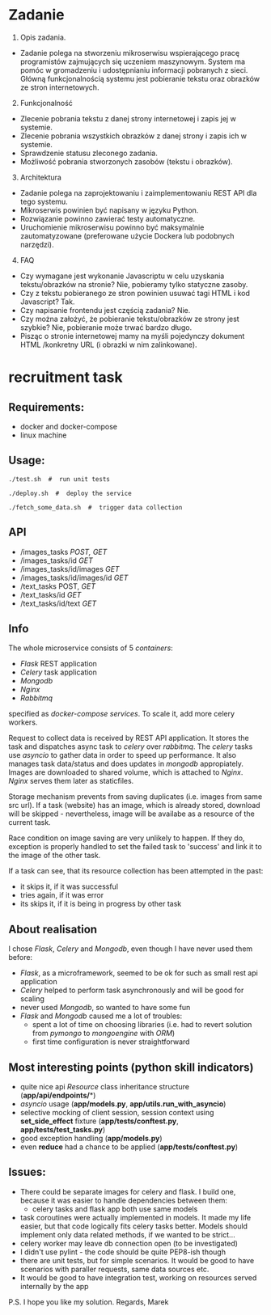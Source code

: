 # Zadanie
1. Opis zadania.
- Zadanie polega na stworzeniu mikroserwisu wspierającego pracę programistów zajmujących się
uczeniem maszynowym. System ma pomóc w gromadzeniu i udostępnianiu informacji pobranych z
sieci. Główną funkcjonalnością systemu jest pobieranie tekstu oraz obrazków ze stron
internetowych.
2. Funkcjonalność
- Zlecenie pobrania tekstu z danej strony internetowej i zapis jej w systemie.
- Zlecenie pobrania wszystkich obrazków z danej strony i zapis ich w systemie.
- Sprawdzenie statusu zleconego zadania.
- Możliwość pobrania stworzonych zasobów (tekstu i obrazków).
3. Architektura
- Zadanie polega na zaprojektowaniu i zaimplementowaniu REST API dla tego systemu.
- Mikroserwis powinien być napisany w języku Python.
- Rozwiązanie powinno zawierać testy automatyczne.
- Uruchomienie mikroserwisu powinno być maksymalnie zautomatyzowane (preferowane użycie
Dockera lub podobnych narzędzi).
4. FAQ
- Czy wymagane jest wykonanie Javascriptu w celu uzyskania tekstu/obrazków na stronie? Nie,
pobieramy tylko statyczne zasoby.
- Czy z tekstu pobieranego ze stron powinien usuwać tagi HTML i kod Javascript? Tak.
- Czy napisanie frontendu jest częścią zadania? Nie.
- Czy można założyć, że pobieranie tekstu/obrazków ze strony jest szybkie? Nie, pobieranie może
trwać bardzo długo.
- Pisząc o stronie internetowej mamy na myśli pojedynczy dokument HTML /konkretny URL (i obrazki
w nim zalinkowane).

# recruitment task

## Requirements:
- docker and docker-compose
- linux machine

## Usage:
```
./test.sh  #  run unit tests
```
```
./deploy.sh  #  deploy the service
```
```
./fetch_some_data.sh  #  trigger data collection
```

## API
- /images_tasks  *POST, GET*
- /images_tasks/id  *GET*
- /images_tasks/id/images *GET*
- /images_tasks/id/images/id  *GET*
- /text_tasks POST, *GET*
- /text_tasks/id *GET*
- /text_tasks/id/text *GET*


## Info
The whole microservice consists of 5 *containers*:
- *Flask* REST application
- *Celery* task application
- *Mongodb*
- *Nginx*
- *Rabbitmq*

specified as *docker-compose services*. To scale it, add more celery workers.

Request to collect data is received by REST API application. It stores the task and dispatches async task to *celery* over *rabbitmq*.
The *celery* tasks use *asyncio* to gather data in order to speed up performance. It also manages task data/status and does 
updates in *mongodb* appropiately. 
Images are downloaded to shared volume, which is attached to *Nginx*. *Nginx* serves them later as staticfiles.

Storage mechanism prevents from saving duplicates (i.e. images from same src url).
If a task (website) has an image, which is already stored, download will be skipped - nevertheless, image will be availabe as a resource of the current task. 

Race condition on image saving are very unlikely to happen. 
If they do, exception is properly handled to set the failed task to 'success' and link it to the image of the other task.

If a task can see, that its resource collection has been attempted in the past:
 - it skips it, if it was successful
 - tries again, if it was error
 - its skips it, if it is being in progress by other task
 
 ## About realisation
 I chose *Flask*, *Celery* and *Mongodb*, even though I have never used them before:
 - *Flask*, as a microframework, seemed to be ok for such as small rest api application
 - *Celery* helped to perform task asynchronously and will be good for scaling
 - never used *Mongodb*, so wanted to have some fun
 - *Flask* and *Mongodb* caused me a lot of troubles:
   - spent a lot of time on choosing libraries (i.e. had to revert solution from *pymongo* to *mongoengine* with *ORM*)
   - first time configuration is never straightforward
   
 ## Most interesting points (python skill indicators)
 - quite nice api *Resource* class inheritance structure (**app/api/endpoints/***)
 - *asyncio* usage (**app/models.py**, **app/utils.run_with_asyncio**)
 - selective mocking of client session, session context using **set_side_effect** fixture (**app/tests/conftest.py**, **app/tests/test_tasks.py**)
 - good exception handling (**app/models.py**)
 - even **reduce** had a chance to be applied (**app/tests/conftest.py**)
   
 ## Issues:
  - There could be separate images for celery and flask. I build one, because it was easier to handle dependencies between them:
    - celery tasks and flask app both use same models
  - task coroutines were actually implemented in models. It made my life easier, but that code logically fits celery tasks better. Models should implement only data related methods, if we wanted to be strict...
  - celery worker may leave db connection open (to be investigated)
  - I didn't use pylint - the code should be quite PEP8-ish though 
  - there are unit tests, but for simple scenarios. It would be good to have scenarios with paraller requests, same data sources etc.
  - It would be good to have integration test, working on resources served internally by the app
  
  P.S. I hope you like my solution.
  Regards,
  Marek
 
 


